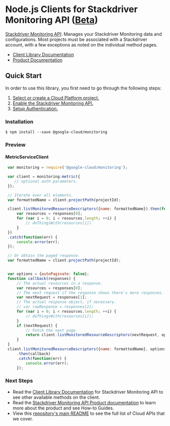 # Node.js Clients for Stackdriver Monitoring API ([Beta](https://github.com/GoogleCloudPlatform/google-cloud-node#versioning))

[Stackdriver Monitoring API][Product Documentation]: Manages your Stackdriver Monitoring data and configurations. Most projects must be associated with a Stackdriver account, with a few exceptions as noted on the individual method pages.

- [Client Library Documentation][]
- [Product Documentation][]

## Quick Start
In order to use this library, you first need to go through the following steps:

1. [Select or create a Cloud Platform project.](https://console.cloud.google.com/project)
2. [Enable the Stackdriver Monitoring API.](https://console.cloud.google.com/apis/api/monitoring)
3. [Setup Authentication.](https://googlecloudplatform.github.io/google-cloud-node/#/docs/google-cloud/master/guides/authentication)

### Installation
```
$ npm install --save @google-cloud/monitoring
```

### Preview
#### MetricServiceClient
```js
 var monitoring = require('@google-cloud/monitoring');

 var client = monitoring.metric({
    // optional auth parameters.
 });

 // Iterate over all elements.
 var formattedName = client.projectPath(projectId);

 client.listMonitoredResourceDescriptors({name: formattedName}).then(function(responses) {
     var resources = responses[0];
     for (var i = 0; i < resources.length; ++i) {
         // doThingsWith(resources[i])
     }
 })
 .catch(function(err) {
     console.error(err);
 });

 // Or obtain the paged response.
 var formattedName = client.projectPath(projectId);


 var options = {autoPaginate: false};
 function callback(responses) {
     // The actual resources in a response.
     var resources = responses[0];
     // The next request if the response shows there's more responses.
     var nextRequest = responses[1];
     // The actual response object, if necessary.
     // var rawResponse = responses[2];
     for (var i = 0; i < resources.length; ++i) {
         // doThingsWith(resources[i]);
     }
     if (nextRequest) {
         // Fetch the next page.
         return client.listMonitoredResourceDescriptors(nextRequest, options).then(callback);
     }
 }
 client.listMonitoredResourceDescriptors({name: formattedName}, options)
     .then(callback)
     .catch(function(err) {
         console.error(err);
     });
```

### Next Steps
- Read the [Client Library Documentation][] for Stackdriver Monitoring API to see other available methods on the client.
- Read the [Stackdriver Monitoring API Product documentation][Product Documentation] to learn more about the product and see How-to Guides.
- View this [repository's main README](https://github.com/GoogleCloudPlatform/google-cloud-node/blob/master/README.md) to see the full list of Cloud APIs that we cover.

[Client Library Documentation]: https://googlecloudplatform.github.io/google-cloud-node/#/docs/monitoring
[Product Documentation]: https://cloud.google.com/monitoring
